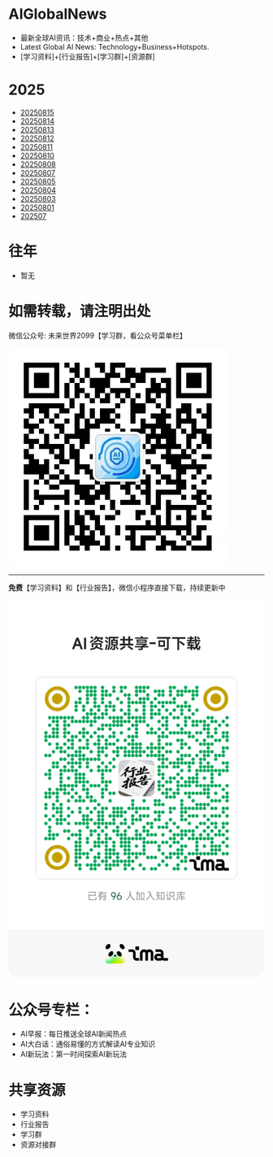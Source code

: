 # AIGlobalNews

- 最新全球AI资讯：技术+商业+热点+其他
- Latest Global AI News: Technology+Business+Hotspots.
- [学习资料]+[行业报告]+[学习群]+[资源群]

# 2025

- [20250815](CN/2025/202508/20250815.md)
- [20250814](CN/2025/202508/20250814.md)
- [20250813](CN/2025/202508/20250813.md)
- [20250812](CN/2025/202508/20250812.md)
- [20250811](CN/2025/202508/20250811.md)
- [20250810](CN/2025/202508/20250810.md)
- [20250808](CN/2025/202508/20250808.md)
- [20250807](CN/2025/202508/20250807.md)
- [20250805](CN/2025/202508/20250805.md)
- [20250804](CN/2025/202508/20250804.md)
- [20250803](CN/2025/202508/20250803.md)
- [20250801](CN/2025/202508/20250801.md)
- [202507](CN/2025/202507)

# 往年

- 暂无

# 如需转载，请注明出处

微信公众号: 未来世界2099【学习群，看公众号菜单栏】

![微信公众号: 未来世界2099](asset/QRCode.jpg)

---

**免费**【学习资料】和【行业报告】，微信小程序直接下载，持续更新中

![免费学习资料和行业报告，微信小程序直接下载，持续更新中](asset/ima.jpg)

# 公众号专栏：

- AI早报：每日推送全球AI新闻热点
- AI大白话：通俗易懂的方式解读AI专业知识
- AI新玩法：第一时间探索AI新玩法

# 共享资源
- 学习资料
- 行业报告
- 学习群
- 资源对接群
